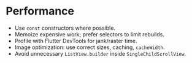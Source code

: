# Performance

- Use `const` constructors where possible.
- Memoize expensive work; prefer selectors to limit rebuilds.
- Profile with Flutter DevTools for jank/raster time.
- Image optimization: use correct sizes, caching, `cacheWidth`.
- Avoid unnecessary `ListView.builder` inside `SingleChildScrollView`.
